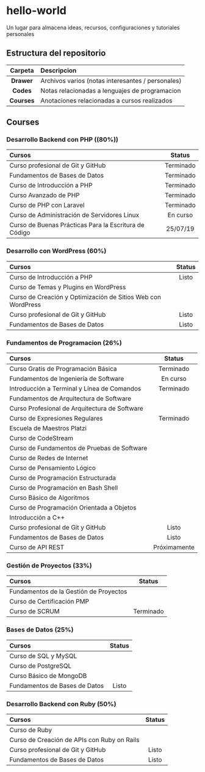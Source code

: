 # hello-world
Un lugar para almacena ideas, recursos, configuraciones y tutoriales personales

## Estructura del repositorio

|Carpeta|Descripcion|
|:-:|:-|
|**Drawer**|Archivos varios (notas interesantes / personales)|
|**Codes** |Notas relacionadas a lenguajes de programacion|
|**Courses**|Anotaciones relacionadas a cursos realizados|

## Courses

### Desarrollo Backend con PHP ((80%))

|Cursos|Status|
|:-|:-:|
|Curso profesional de Git y GitHub|Terminado|
|Fundamentos de Bases de Datos|Terminado|
|Curso de Introducción a PHP|Terminado|
|Curso Avanzado de PHP|Terminado|
|Curso de PHP con Laravel|Terminado|
|Curso de Administración de Servidores Linux  |En curso|
|Curso de Buenas Prácticas Para la Escritura de Código|25/07/19|

### Desarrollo con WordPress (60%)

|Cursos|Status|
|:-|:-:|
|Curso de Introducción a PHP|Listo|
|Curso de Temas y Plugins en WordPress||
|Curso de Creación y Optimización de Sitios Web con WordPress||
|Curso profesional de Git y GitHub|Listo|
|Fundamentos de Bases de Datos|Listo|

### Fundamentos de Programacion (26%)

|Cursos|Status|
|:-|:-:|
|Curso Gratis de Programación Básica|Terminado|
|Fundamentos de Ingeniería de Software|En curso|
|Introducción a Terminal y Línea de Comandos|Terminado|
|Fundamentos de Arquitectura de Software||
|Curso Profesional de Arquitectura de Software||
|Curso de Expresiones Regulares|Terminado|
|Escuela de Maestros Platzi||
|Curso de CodeStream||
|Curso de Fundamentos de Pruebas de Software||
|Curso de Redes de Internet||
|Curso de Pensamiento Lógico||
|Curso de Programación Estructurada||
|Curso de Programación en Bash Shell||
|Curso Básico de Algoritmos||
|Curso de Programación Orientada a Objetos||
|Introducción a C++||
|Curso profesional de Git y GitHub|Listo|
|Fundamentos de Bases de Datos|Listo|
|Curso de API REST|Próximamente|

### Gestión de Proyectos (33%)

|Cursos|Status|
|:-|:-:|
|Fundamentos de la Gestión de Proyectos||
|Curso de Certificación PMP||
|Curso de SCRUM|Terminado|

### Bases de Datos (25%)

|Cursos|Status|
|:-|:-:|
|Curso de SQL y MySQL||
|Curso de PostgreSQL||
|Curso Básico de MongoDB||
|Fundamentos de Bases de Datos|Listo|

### Desarrollo Backend con Ruby (50%)

|Cursos|Status|
|:-|:-:|
|Curso de Ruby||
|Curso de Creación de APIs con Ruby on Rails||
|Curso profesional de Git y GitHub|Listo|
|Fundamentos de Bases de Datos|Listo|
